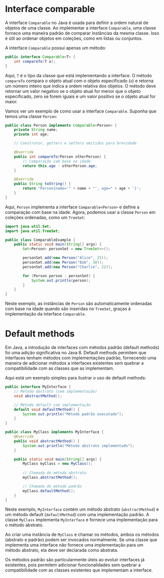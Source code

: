 # Interface comparable

A interface `Comparable` no Java é usada para definir a ordem natural de objetos de uma classe. Ao implementar a interface `Comparable`, uma classe fornece uma maneira padrão de comparar instâncias da mesma classe. Isso é útil ao ordenar objetos em coleções, como em listas ou conjuntos.

A interface `Comparable` possui apenas um método:

```java
public interface Comparable<T> {
    int compareTo(T o);
}
```

Aqui, `T` é o tipo da classe que está implementando a interface. O método `compareTo` compara o objeto atual com o objeto especificado (`o`) e retorna um número inteiro que indica a ordem relativa dos objetos. O método deve retornar um valor negativo se o objeto atual for menor que o objeto especificado, zero se forem iguais e um valor positivo se o objeto atual for maior.

Vamos ver um exemplo de como usar a interface `Comparable`. Suponha que temos uma classe `Person`:

```java
public class Person implements Comparable<Person> {
    private String name;
    private int age;

    // Construtor, getters e setters omitidos para brevidade

    @Override
    public int compareTo(Person otherPerson) {
        // Comparação com base na idade
        return this.age - otherPerson.age;
    }

    @Override
    public String toString() {
        return "Person{name='" + name + "', age=" + age + '}';
    }
}
```

Aqui, `Person` implementa a interface `Comparable<Person>` e define a comparação com base na idade. Agora, podemos usar a classe `Person` em coleções ordenadas, como um `TreeSet`:

```java
import java.util.Set;
import java.util.TreeSet;

public class ComparableExample {
    public static void main(String[] args) {
        Set<Person> personSet = new TreeSet<>();

        personSet.add(new Person("Alice", 25));
        personSet.add(new Person("Bob", 30));
        personSet.add(new Person("Charlie", 22));

        for (Person person : personSet) {
            System.out.println(person);
        }
    }
}
```

Neste exemplo, as instâncias de `Person` são automaticamente ordenadas com base na idade quando são inseridas no `TreeSet`, graças à implementação da interface `Comparable`.

# Default methods

Em Java, a introdução de interfaces com métodos padrão (default methods) foi uma adição significativa no Java 8. Default methods permitem que interfaces tenham métodos com implementações padrão, fornecendo uma maneira de adicionar métodos a interfaces existentes sem quebrar a compatibilidade com as classes que as implementam.

Aqui está um exemplo simples para ilustrar o uso de default methods:

```java
public interface MyInterface {
    // Método abstrato (sem implementação)
    void abstractMethod();

    // Método default com implementação
    default void defaultMethod() {
        System.out.println("Método padrão executado");
    }
}

public class MyClass implements MyInterface {
    @Override
    public void abstractMethod() {
        System.out.println("Método abstrato implementado");
    }

    public static void main(String[] args) {
        MyClass myClass = new MyClass();
        
        // Chamada do método abstrato
        myClass.abstractMethod();

        // Chamada do método padrão
        myClass.defaultMethod();
    }
}
```

Neste exemplo, `MyInterface` contém um método abstrato (`abstractMethod`) e um método default (`defaultMethod`) com uma implementação padrão. A classe `MyClass` implementa `MyInterface` e fornece uma implementação para o método abstrato.

Ao criar uma instância de `MyClass` e chamar os métodos, ambos os métodos (abstrato e padrão) podem ser invocados normalmente. Se uma classe que implementa uma interface não fornece uma implementação para um método abstrato, ela deve ser declarada como abstrata.

Os métodos padrão são particularmente úteis ao evoluir interfaces já existentes, pois permitem adicionar funcionalidades sem quebrar a compatibilidade com as classes existentes que implementam a interface.